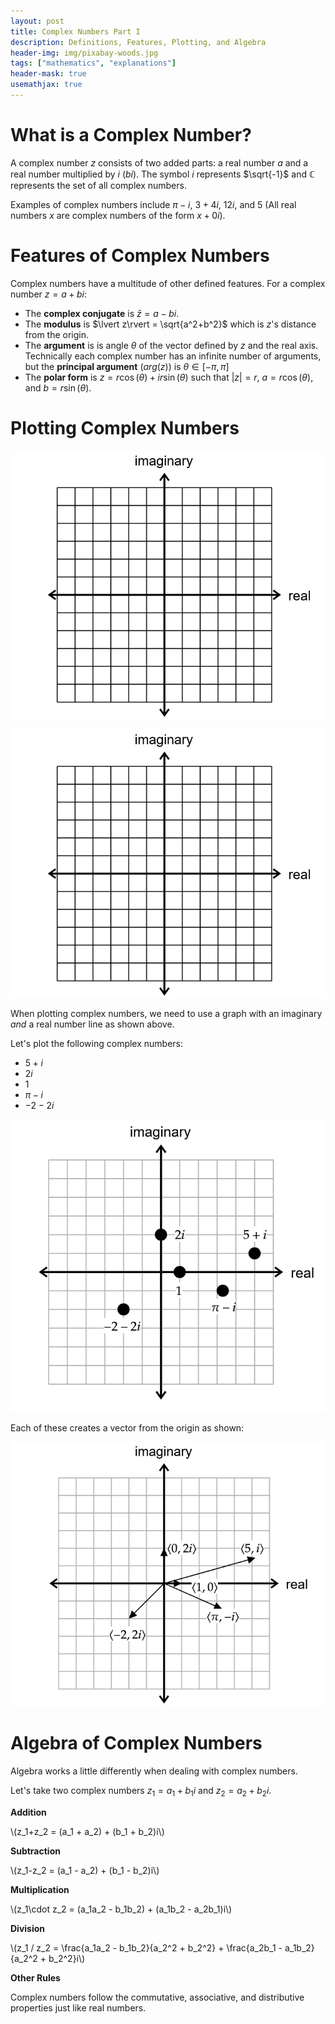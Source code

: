 ```yaml
---
layout: post
title: Complex Numbers Part I
description: Definitions, Features, Plotting, and Algebra
header-img: img/pixabay-woods.jpg
tags: ["mathematics", "explanations"]
header-mask: true
usemathjax: true
---
```


# What is a Complex Number?

A complex number $z$ consists of two added parts: a real number $a$ and a real number multiplied by $i$ ($bi$). The symbol $i$ represents $\sqrt{-1}$ and $\mathbb{C}$ represents the set of all complex numbers.

Examples of complex numbers include $\pi - i$, $3+4i$, $12i$, and $5$ (All real numbers $x$ are complex numbers of the form $x + 0i$).

# Features of Complex Numbers

Complex numbers have a multitude of other defined features. For a complex number $z = a + bi$:

- The **complex conjugate** is $\bar{z} = a- bi$.
- The **modulus** is $\lvert z\rvert = \sqrt{a^2+b^2}$ which is $z$'s distance from the origin.
- The **argument** is is  angle $\theta$ of the vector defined by $z$ and the real axis. Technically each complex number has an infinite number of arguments, but the **principal argument** ($arg(z)$) is $\theta\in[-\pi,\pi]$
- The **polar form** is $z = r\cos(\theta) + ir\sin(\theta)$ such that $\lvert z\rvert = r$, $a = r\cos(\theta)$, and $b = r\sin(\theta)$.

# Plotting Complex Numbers

![blank complex number graph](https://github.com/kgerot/kgerot.github.io/blob/main/img/graphs/blank-complex.PNG)

<img src="https://github.com/kgerot/kgerot.github.io/blob/main/img/graphs/blank-complex.PNG" width="800" />

When plotting complex numbers, we need to use a graph with an imaginary *and* a real number line as shown above. 

Let's plot the following complex numbers:
- $5+i$
- $2i$
- $1$
- $\pi - i$
- $-2-2i$

![complex number graph with plotted points](../img/graphs/plotted-complex.png)

Each of these creates a vector from the origin as shown:

![complex number graph with vectors](../img/graphs/vector-complex.png)

# Algebra of Complex Numbers

Algebra works a little differently when dealing with complex numbers. 

Let's take two complex numbers $z_1 = a_1+b_1 i$ and $z_2 = a_2+b_2 i$.

**Addition**

\\(z_1+z_2 = (a_1 + a_2) + (b_1 + b_2)i\\)

**Subtraction**

\\(z_1-z_2 = (a_1 - a_2) + (b_1 - b_2)i\\)

**Multiplication**

\\(z_1\cdot z_2 = (a_1a_2 - b_1b_2) + (a_1b_2 - a_2b_1)i\\)

**Division**

\\(z_1 / z_2 = \frac{a_1a_2 - b_1b_2}{a_2^2 + b_2^2} + \frac{a_2b_1 - a_1b_2}{a_2^2 + b_2^2}i\\)

**Other Rules**

Complex numbers follow the commutative, associative, and distributive properties just like real numbers.